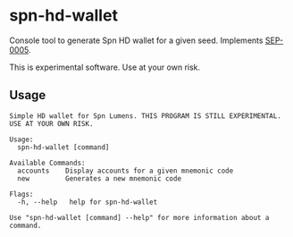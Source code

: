 # spn-hd-wallet

Console tool to generate Spn HD wallet for a given seed. Implements [SEP-0005](https://github.com/spn/spn-protocol/blob/master/ecosystem/sep-0005.md).

This is experimental software. Use at your own risk.

## Usage

```
Simple HD wallet for Spn Lumens. THIS PROGRAM IS STILL EXPERIMENTAL. USE AT YOUR OWN RISK.

Usage:
  spn-hd-wallet [command]

Available Commands:
  accounts    Display accounts for a given mnemonic code
  new         Generates a new mnemonic code

Flags:
  -h, --help   help for spn-hd-wallet

Use "spn-hd-wallet [command] --help" for more information about a command.
```

